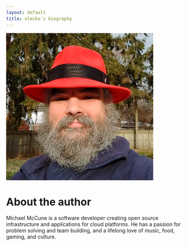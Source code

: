 ```yaml
---
layout: default
title: elmiko's biography
---
```


<div class="post">
<img class="img-responsive center-block" src="/img/headshot_400x400.png">
<h1>About the author</h1>

<p>
Michael McCune is a software developer creating open source infrastructure
and applications for cloud platforms. He has a passion for problem solving
and team building, and a lifelong love of music, food, gaming, and culture.
</p>

</div>
